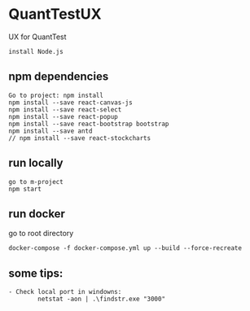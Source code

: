 # QuantTestUX
UX for QuantTest

```
install Node.js
```

## npm dependencies
```
Go to project: npm install
npm install --save react-canvas-js
npm install --save react-select
npm install --save react-popup
npm install --save react-bootstrap bootstrap
npm install --save antd
// npm install --save react-stockcharts
```

## run locally
```
go to m-project
npm start
```

## run docker
go to root directory 
```
docker-compose -f docker-compose.yml up --build --force-recreate
```

## some tips:
```
- Check local port in windowns: 
        netstat -aon | .\findstr.exe "3000"
```